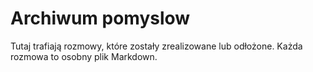 # Archiwum pomyslow

Tutaj trafiają rozmowy, które zostały zrealizowane lub odłożone. Każda rozmowa to osobny plik Markdown.